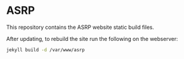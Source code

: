 # ASRP

This repository contains the ASRP website static build files.

After updating, to rebuild the site run the following on the webserver:

```bash
jekyll build -d /var/www/asrp
```
